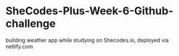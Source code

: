 # SheCodes-Plus-Week-6-Github-challenge
building weather app while studying on Shecodes.io, deployed via netlify.com
